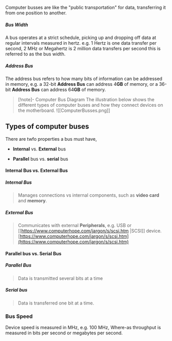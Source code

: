 Computer busses are like the "public transportation" for data, transferring it from one position to another.


##### Bus Width
A bus operates at a strict schedule, picking up and dropping off data at regular intervals measured in hertz. e.g. 1 Hertz is one data transfer per second, 2 MHz or Megahertz is 2 million data transfers per second this is referred to as the bus width.

##### Address Bus
The address bus refers to how many bits of information can be addressed in memory, e.g. a 32-bit **Address Bus** can address 4**GB** of memory, or a 36-bit **Address Bus** can address 64**GB** of memory.
>[!note]- Computer Bus Diagram
>The illustration below shows the different types of computer buses and how they connect devices on the motherboard.
![[ComputerBusses.png]]

## Types of computer buses

There are twfo properties a bus must have,

- **Internal** vs. **External** bus

- **Parallel** bus vs. **serial** bus

#### Internal Bus vs. External Bus

##### Internal Bus
>Manages connections vs internal components, such as **video card** and **memory**.
##### External Bus
>Communicates with external **Peripherals**, e.g. USB or [[https://www.computerhope.com/jargon/s/scsi.htm |SCSI]] device.
[https://www.computerhope.com/jargon/s/scsi.htm](https://www.computerhope.com/jargon/s/scsi.htm)  

#### Parallel bus vs. Serial Bus

##### Parallel Bus
>Data is transmitted several bits at a time
##### Serial bus
>Data is transferred one bit at a time.

### Bus Speed
Device speed is measured in MHz, e.g. 100 MHz, Where-as throughput is measured in bits per second or megabytes per second.

